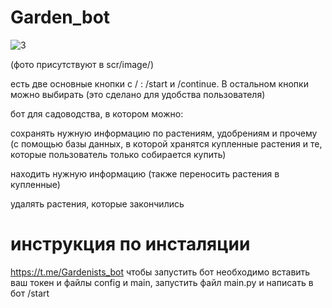 # Garden_bot
![3](https://github.com/samarinanina/Garden_bot/assets/99652641/281e6f2d-5380-4712-94b3-d5d5ae2dc3a9)


(фото присутствуют в scr/image/)

есть две основные кнопки с / : /start и /continue. В остальном кнопки можно выбирать (это сделано для удобства пользователя)

бот для садоводства, в котором можно: 

сохранять нужную информацию по растениям, удобрениям и прочему 
(с помощью базы данных, в которой хранятся купленные растения и те, которые пользователь только собирается купить)

находить нужную информацию
(также переносить растения в купленные)

удалять растения, которые закончились


# инструкция по инсталяции
https://t.me/Gardenists_bot
чтобы запустить бот необходимо вставить ваш токен и файлы config и main, запустить файл main.py  и написать в бот /start

